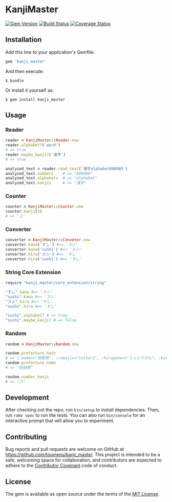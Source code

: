 # KanjiMaster

[![Gem Version](https://badge.fury.io/rb/kanji_master.svg)](https://badge.fury.io/rb/kanji_master)
[![Build Status](https://travis-ci.org/ToUMenu/kanji-master.svg?branch=master)](https://travis-ci.org/ToUMenu/kanji-master)
[![Coverage Status](https://coveralls.io/repos/github/ToUMenu/kanji-master/badge.svg?branch=master)](https://coveralls.io/github/ToUMenu/kanji-master?branch=master)

## Installation

Add this line to your application's Gemfile:

```ruby
gem 'kanji_master'
```

And then execute:

    $ bundle

Or install it yourself as:

    $ gem install kanji_master

## Usage

### Reader

```ruby
reader = KanjiMaster::Reader.new
reader.alphabet?('word')
# => true
reader.maybe_kanji?('漢字')
# => true

analyzed_text = reader.read_text('漢字alphabet898989')
analyzed_text.numbers    # => "898989"
analyzed_text.alphabets  # => "alphabet"
analyzed_text.kanjis     # => "漢字"
```

### Counter

```ruby
counter = KanjiMaster::Counter.new
counter.kanji(3)
# => '三'
```

### Converter

```ruby
converter = KanjiMaster::Conveter.new
converter.kana('すし') #=> 'スシ'
converter.kana('sushi') #=> 'スシ'
converter.hira('スシ') #=> 'すし'
converter.hira('sushi') #=> 'すし'
```

### String Core Extension

```ruby
require "kanji_master/core_extension/string"

"すし".kana #=> 'スシ'
"sushi".kana #=> 'スシ'
"スシ".hira #=> 'すし'
"sushi".hira #=> 'すし'

"sushi".alphabet? # => true
"sushi".maybe_kanji? # => false
```

### Random

```ruby
random = KanjiMaster::Random.new

random.prefecture_hash
# => {:name=>"鳥取県", :romaji=>"tottori", :hiragana=>"とっとりけん", :katakana=>"トットリケン", :area=>"中国"}
random.prefecture_name
# => "秋田県"

random.number_kanji
# => "八"
```

## Development

After checking out the repo, run `bin/setup` to install dependencies. Then, run `rake spec` to run the tests. You can also run `bin/console` for an interactive prompt that will allow you to experiment.


## Contributing

Bug reports and pull requests are welcome on GitHub at https://github.com/toumenu/kanji_master. This project is intended to be a safe, welcoming space for collaboration, and contributors are expected to adhere to the [Contributor Covenant](http://contributor-covenant.org) code of conduct.


## License

The gem is available as open source under the terms of the [MIT License](http://opensource.org/licenses/MIT).

